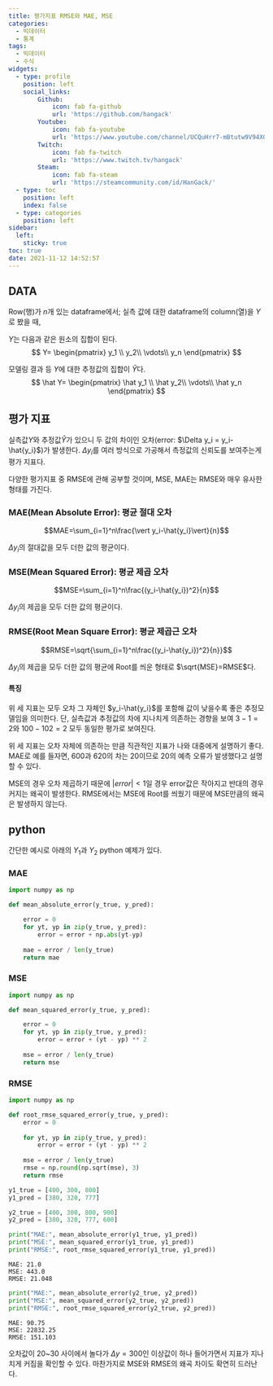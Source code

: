 ```yaml
---
title: 평가지표 RMSE와 MAE, MSE
categories:
  - 빅데이터
  - 통계
tags:
  - 빅데이터
  - 수식
widgets:
  - type: profile
    position: left
    social_links:
        Github:
            icon: fab fa-github
            url: 'https://github.com/hangack'
        Youtube:
            icon: fab fa-youtube
            url: 'https://www.youtube.com/channel/UCQuHrr7-mBtutw9V94XGH-g'
        Twitch:
            icon: fab fa-twitch
            url: 'https://www.twitch.tv/hangack'
        Steam:
            icon: fab fa-steam
            url: 'https://steamcommunity.com/id/HanGack/'
  - type: toc
    position: left
    index: false
  - type: categories
    position: left
sidebar:
  left:
    sticky: true
toc: true
date: 2021-11-12 14:52:57
---
```

  
## DATA

Row(행)가 $n$개 있는 dataframe에서;
실측 값에 대한 dataframe의 column(열)을 $Y$로 봤을 때,

$Y$는 다음과 같은 원소의 집합이 된다.
$$
Y=
\begin{pmatrix}
    y_1 \\
    y_2\\
    \vdots\\
    y_n
\end{pmatrix}
$$

모델링 결과 등 $Y$에 대한 추정값의 집합이 $\hat{Y}$다.
$$
\hat Y=
\begin{pmatrix}
    \hat y_1 \\
    \hat y_2\\
    \vdots\\
    \hat y_n
\end{pmatrix}
$$

## 평가 지표

실측값$Y$와 추정값$\hat Y$가 있으니 두 값의 차이인 오차(error: $\Delta y_i = y_i-\hat{y_i}$)가 발생한다.
$\Delta y_i$를 여러 방식으로 가공해서 측정값의 신뢰도를 보여주는게 평가 지표다.

다양한 평가지표 중 RMSE에 관해 공부할 것이며, MSE, MAE는 RMSE와 매우 유사한 형태를 가진다.

### MAE(Mean Absolute Error): 평균 절대 오차

$$MAE=\sum_{i=1}^n\frac{\vert y_i-\hat{y_i}\vert}{n}$$

$\Delta y_i$의 절대값을 모두 더한 값의 평균이다.

### MSE(Mean Squared Error): 평균 제곱 오차

$$MSE=\sum_{i=1}^n\frac{(y_i-\hat{y_i})^2}{n}$$

$\Delta y_i$의 제곱을 모두 더한 값의 평균이다.

### RMSE(Root Mean Square Error): 평균 제곱근 오차

$$RMSE=\sqrt{\sum_{i=1}^n\frac{(y_i-\hat{y_i})^2}{n}}$$

$\Delta y_i$의 제곱을 모두 더한 값의 평균에 Root를 씌운 형태로 $\sqrt{MSE}=RMSE$다.


#### 특징

위 세 지표는 모두 오차 그 자체인 $y_i-\hat{y_i}$를 포함해 값이 낮을수록 좋은 추정모델임을 의미한다.
단, 실측값과 추정값의 차에 지나치게 의존하는 경향을 보여 $3-1=2$와 $100-102=2$ 모두 동일한 평가로 보여진다.

위 세 지표는 오차 자체에 의존하는 만큼 직관적인 지표가 나와 대중에게 설명하기 좋다.
MAE로 예를 들자면, 600과 620의 차는 20이므로 20의 예측 오류가 발생했다고 설명할 수 있다.

MSE의 경우 오차 제곱하기 때문에 $\vert error\vert<1$일 경우 error값은 작아지고 반대의 경우 커지는 왜곡이 발생한다.
RMSE에서는 MSE에 Root를 씌웠기 때문에 MSE만큼의 왜곡은 발생하지 않는다.


## python

간단한 예시로 아래의 $Y_1$과 $Y_2$ python 예제가 있다.

### MAE

```python
import numpy as np

def mean_absolute_error(y_true, y_pred):

    error = 0
    for yt, yp in zip(y_true, y_pred):
        error = error + np.abs(yt-yp)
  
    mae = error / len(y_true)
    return mae
```

### MSE

```python
import numpy as np

def mean_squared_error(y_true, y_pred):

    error = 0
    for yt, yp in zip(y_true, y_pred):
        error = error + (yt - yp) ** 2
  
    mse = error / len(y_true)
    return mse
```

### RMSE

```python
import numpy as np

def root_rmse_squared_error(y_true, y_pred):
    error = 0
  
    for yt, yp in zip(y_true, y_pred):
        error = error + (yt - yp) ** 2
  
    mse = error / len(y_true)
    rmse = np.round(np.sqrt(mse), 3)
    return rmse
```

```python
y1_true = [400, 300, 800]
y1_pred = [380, 320, 777]

y2_true = [400, 300, 800, 900]
y2_pred = [380, 320, 777, 600]
```

```python
print("MAE:", mean_absolute_error(y1_true, y1_pred))
print("MSE:", mean_squared_error(y1_true, y1_pred))
print("RMSE:", root_rmse_squared_error(y1_true, y1_pred))
```

    MAE: 21.0
    MSE: 443.0
    RMSE: 21.048
    


```python
print("MAE:", mean_absolute_error(y2_true, y2_pred))
print("MSE:", mean_squared_error(y2_true, y2_pred))
print("RMSE:", root_rmse_squared_error(y2_true, y2_pred))
```

    MAE: 90.75
    MSE: 22832.25
    RMSE: 151.103


오차값이 20~30 사이에서 놀다가 $\Delta y=300$인 이상값이 하나 들어가면서 지표가 지나치게 커짐을 확인할 수 있다.
마찬가지로 MSE와 RMSE의 왜곡 차이도 확연히 드러난다.